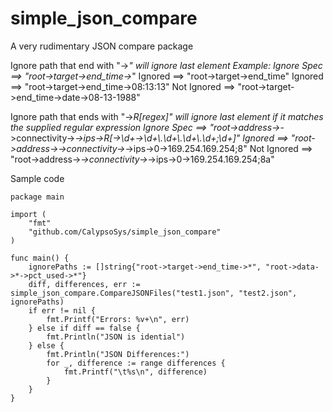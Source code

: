 # simple_json_compare
A very rudimentary JSON compare package

Ignore path that end with "->*" will ignore last element
Example:
Ignore Spec ==> "root->target->end_time->*"
Ignored     ==> "root->target->end_time"
Ignored     ==> "root->target->end_time->08:13:13"
Not Ignored ==> "root->target->end_time->date->08-13-1988"

Ignore path that ends with "->*R[regex]" will ignore last element if it matches the supplied regular expression
Ignore Spec ==> "root->address->*->connectivity->*->ips->*R[->\\d+->\\d+\\.\\d+\\.\\d+\\.\\d+;\\d+]"
Ignored     ==> "root->address->*->connectivity->*->ips->0->169.254.169.254;8"
Not Ignored ==> "root->address->*->connectivity->*->ips->0->169.254.169.254;8a"

Sample code

```
package main

import (
	"fmt"
	"github.com/CalypsoSys/simple_json_compare"
)

func main() {
	ignorePaths := []string{"root->target->end_time->*", "root->data->*->pct_used->*"}
	diff, differences, err := simple_json_compare.CompareJSONFiles("test1.json", "test2.json", ignorePaths)
	if err != nil {
		fmt.Printf("Errors: %v+\n", err)
	} else if diff == false {
		fmt.Println("JSON is idential")
	} else {
		fmt.Println("JSON Differences:")
		for _, difference := range differences {
			fmt.Printf("\t%s\n", difference)
		}
	}
}
```



